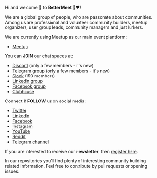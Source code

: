 Hi and welcome 👋 to **BetterMeet** 🤝❤️!

We are a global group of people, who are passonate about communities. Among us are professional and volunteer community builders, meetup organizers, user group leads, community managers and just lurkers.

We are currently using Meetup as our main event plantform:
- [Meetup](https://www.meetup.com/community-lovers/)

You can **JOIN** our chat spaces at:
- [Discord](https://communitylovers.com/discord) (only a few members - it's new)
- [Telegram group](https://communitylovers.com/telegram) (only a few members - it's new)
- [Slack](https://communitylovers.com/slack) (150 members)
- [LinkedIn group](https://www.linkedin.com/groups/9099243/)
- [Facebook group](https://www.facebook.com/groups/communityleadersnetwork/)
- [Clubhouse](https://www.clubhouse.com/club/community-lovers)

Connect & **FOLLOW** us on social media:
- [Twitter](https://twitter.com/communitiesrule)
- [LinkedIn](https://www.linkedin.com/company/community-lovers/)
- [Facebook](https://www.facebook.com/Community-Lovers-107471471516744/)
- [Instagram](https://www.instagram.com/communityloverscom/)
- [YouTube](https://communitylovers.com/youtube)
- [Reddit](https://www.reddit.com/r/CommunityLovers/)
- [Telegram channel](https://t.me/CommunityLovers)

If you are interested to receive our **newsletter**, then [register here](https://forms.gle/ZiAeeUu31SorPQPX7).

In our repositories you'll find plenty of interesting community building related information. Feel free to contribute by pull requests or opening issues.
